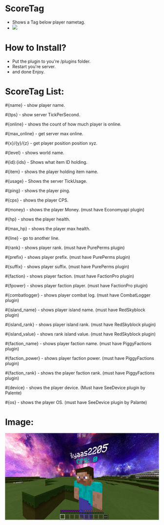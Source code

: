 # ScoreTag

* Shows a Tag below player nametag.
* [![](https://poggit.pmmp.io/shield.state/ScoreTag)](https://poggit.pmmp.io/p/ScoreTag)

# How to Install?

* Put the plugin to you're /plugins folder.
* Restart you're server.
* and done Enjoy.

# ScoreTag List:

#{name} - show player name.

#{tps} - show server TickPerSecond.

#{online} - shows the count of how much player is online.

#{max_online} - get server max online.

#{x}/{y}/{z} - get player position position xyz.

#{level} - shows world name.

#{id}:{ids} - Shows what item ID holding.

#{item} - shows the player holding item name.

#{usage} - Shows the server TickUsage.

#{ping} - shows the player ping.

#{cps} - shows the player CPS.

#{money} - shows the player Money. (must have Economyapi plugin)

#{hp} - shows the player health.

#{max_hp} - shows the player max health.

#{line} - go to another line.

#{rank} - shows player rank. (must have PurePerms plugin)

#{prefix} - shows player prefix. (must have PurePerms plugin)

#{suffix} - shows player suffix. (must have PurePerms plugin)

#{faction} - shows player faction.  (must have FactionPro plugin)

#{fpower} - shows player faction player. (must have FactionPro plugin)

#{combatlogger} - shows player combat log. (must have CombatLogger plugin)

#{island_name} - shows player island name. (must have RedSkyblock plugin)

#{island_rank} - shows player island rank. (must have RedSkyblock plugin)

#{island_value} - shows rank island value. (must have RedSkyblock plugin)

#{faction_name} - shows player faction name. (must have PiggyFactions plugin)

#{faction_power} - shows player faction power. (must have PiggyFactions plugin)

#{faction_rank} - shows the player faction rank. (must have PiggyFactions plugin)

#{device} - shows the player device. (Must have SeeDevice plugin by Palente)

#{os} - shows the player OS. (must have SeeDevice plugin by Palante)

# Image:


![](icon.png)
